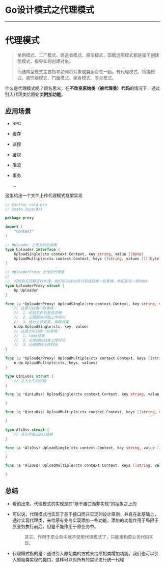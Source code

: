 # Go设计模式之代理模式


***

# 代理模式

> 单例模式、工厂模式、建造者模式、原型模式、函数选项模式都是属于创建型模式，指导如何创建对象。
>
> 而结构型模式主要指导如何将对象或类组合在一起，有代理模式、桥接模式、装饰器模式、门面模式、组合模式、享元模式。

什么是代理模式呢？顾名思义，在**不改变原始类（被代理类）代码**的情况下，通过引入代理类给原始类**附加功能**。

## 应用场景

- RPC

- 缓存

- 监控

- 鉴权

- 限流

- 事务

  ...

这里给出一个文件上传代理模式框架实现

```go
// @author cold bin
// @date 2023/9/1

package proxy

import (
	"context"
)

// Uploader 上传文件的抽象
type Uploader interface {
	UploadSingle(ctx context.Context, key string, value []byte)
	UploadMultiple(ctx context.Context, keys []string, values [][]byte)
}

// UploaderProxy 上传的代理者
//
//	将所有实现都进行代理，我们可以在Up执行前或后做一些事情，例如实现一些hook
type UploaderProxy struct {
	Up Uploader
}

func (u *UploaderProxy) UploadSingle(ctx context.Context, key string, value []byte) {
	// 这里可以做一些事情：
	//  1、校验文件名是否正确
	//  2、记录图床开始上传时间
	//  3、统计上传频率，做限流等
	u.Up.UploadSingle(ctx, key, value)
	// 这里也可以做一些事情：
	//  1、hook结果
	//  2、记录图床结束上传时间
	//  3、记录图床上传时间
}

func (u *UploaderProxy) UploadMultiple(ctx context.Context, keys []string, values [][]byte) {
	u.Up.UploadMultiple(ctx, keys, values)
}

type QiniuOss struct {
	// 注入七牛的依赖
}

func (q *QiniuOss) UploadSingle(ctx context.Context, key string, value []byte) {

}

func (q *QiniuOss) UploadMultiple(ctx context.Context, keys []string, values [][]byte) {

}

type AliOss struct {
	// 注入阿里云oss依赖
}

func (a *AliOss) UploadSingle(ctx context.Context, key string, value []byte) {

}

func (a *AliOss) UploadMultiple(ctx context.Context, keys []string, values [][]byte) {

}
```

## 总结

- 看的出来，代理模式的实现是在“基于接口而非实现”的抽象之上的

- 可以说，代理模式也实现了基于接口而非实现的设计原则，并且在此基础上，通过实现代理类，来给原有业务实现添加一些功能。添加的功能作用于局限于原业务执行前后，但是不能作用于原业务中。

  > 其实，作用于原业务中就不使用代理模式了，只能重构原业务代码实现。
  
- 代理模式指的是：通过引入原始类的方式来给原始类增加功能。我们也可以引入原始类实现的接口，这样可以对所有的实现进行统一代理


